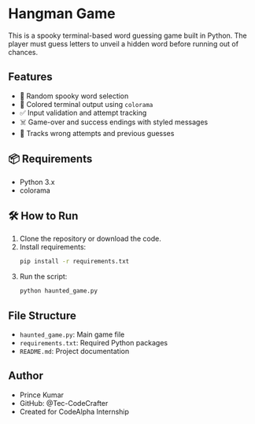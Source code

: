 # Hangman Game

This is a spooky terminal-based word guessing game built in Python. The player must guess letters to unveil a hidden word before running out of chances.

## Features
- 🧠 Random spooky word selection
- 🎨 Colored terminal output using `colorama`
- ✅ Input validation and attempt tracking
- ☠️ Game-over and success endings with styled messages
- 🔁 Tracks wrong attempts and previous guesses


## 📦 Requirements
- Python 3.x
- colorama

## 🛠️ How to Run

1. Clone the repository or download the code.
2. Install requirements:
   ```bash
   pip install -r requirements.txt
   ```
3. Run the script:
   ```bash
   python haunted_game.py
   ```

## File Structure
- `haunted_game.py`: Main game file
- `requirements.txt`: Required Python packages
- `README.md`: Project documentation

## Author
- Prince Kumar
- GitHub: @Tec-CodeCrafter 
- Created for CodeAlpha Internship
